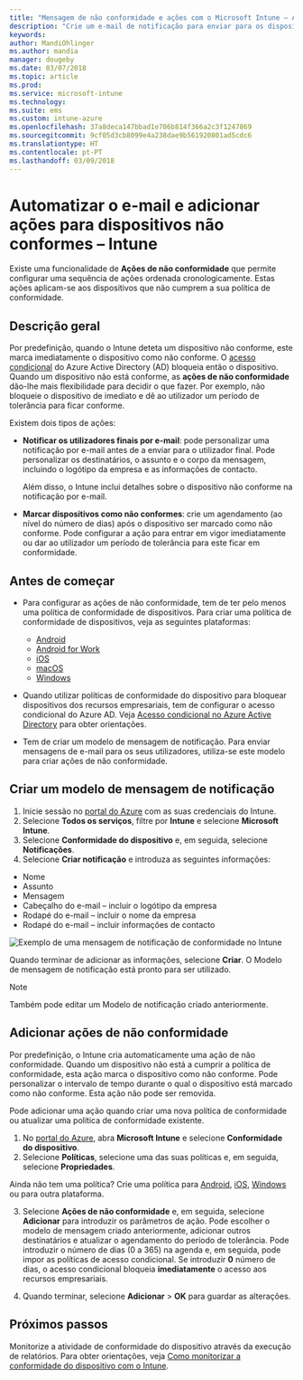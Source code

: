 ```yaml
---
title: "Mensagem de não conformidade e ações com o Microsoft Intune – Azure | Microsoft Docs"
description: "Crie um e-mail de notificação para enviar para os dispositivos não conformes. Adicione ações depois de um dispositivo ser marcado como não conforme, tais como adicionar um período de tolerância para obter conformidade, ou crie um agendamento para bloquear o acesso até o dispositivo ficar em conformidade. Faça isto com o Microsoft Intune no Azure."
keywords: 
author: MandiOhlinger
ms.author: mandia
manager: dougeby
ms.date: 03/07/2018
ms.topic: article
ms.prod: 
ms.service: microsoft-intune
ms.technology: 
ms.suite: ems
ms.custom: intune-azure
ms.openlocfilehash: 37a8deca147bbad1e706b814f366a2c3f1247869
ms.sourcegitcommit: 9cf05d3cb8099e4a238dae9b561920801ad5cdc6
ms.translationtype: HT
ms.contentlocale: pt-PT
ms.lasthandoff: 03/09/2018
---
```

# <a name="automate-email-and-add-actions-for-noncompliant-devices---intune"></a>Automatizar o e-mail e adicionar ações para dispositivos não conformes – Intune

Existe uma funcionalidade de **Ações de não conformidade** que permite configurar uma sequência de ações ordenada cronologicamente. Estas ações aplicam-se aos dispositivos que não cumprem a sua política de conformidade. 

## <a name="overview"></a>Descrição geral
Por predefinição, quando o Intune deteta um dispositivo não conforme, este marca imediatamente o dispositivo como não conforme. O [acesso condicional](https://docs.microsoft.com/azure/active-directory/active-directory-conditional-access-azure-portal) do Azure Active Directory (AD) bloqueia então o dispositivo. Quando um dispositivo não está conforme, as **ações de não conformidade** dão-lhe mais flexibilidade para decidir o que fazer. Por exemplo, não bloqueie o dispositivo de imediato e dê ao utilizador um período de tolerância para ficar conforme.

Existem dois tipos de ações:

- **Notificar os utilizadores finais por e-mail**: pode personalizar uma notificação por e-mail antes de a enviar para o utilizador final. Pode personalizar os destinatários, o assunto e o corpo da mensagem, incluindo o logótipo da empresa e as informações de contacto.

    Além disso, o Intune inclui detalhes sobre o dispositivo não conforme na notificação por e-mail.

- **Marcar dispositivos como não conformes**: crie um agendamento (ao nível do número de dias) após o dispositivo ser marcado como não conforme. Pode configurar a ação para entrar em vigor imediatamente ou dar ao utilizador um período de tolerância para este ficar em conformidade.

## <a name="before-you-begin"></a>Antes de começar

- Para configurar as ações de não conformidade, tem de ter pelo menos uma política de conformidade de dispositivos. Para criar uma política de conformidade de dispositivos, veja as seguintes plataformas:

  - [Android](compliance-policy-create-android.md)
  - [Android for Work](compliance-policy-create-android-for-work.md)
  - [iOS](compliance-policy-create-ios.md)
  - [macOS](compliance-policy-create-mac-os.md)
  - [Windows](compliance-policy-create-windows.md)

- Quando utilizar políticas de conformidade do dispositivo para bloquear dispositivos dos recursos empresariais, tem de configurar o acesso condicional do Azure AD. Veja [Acesso condicional no Azure Active Directory](https://docs.microsoft.com/azure/active-directory/active-directory-conditional-access-azure-portal) para obter orientações.

- Tem de criar um modelo de mensagem de notificação. Para enviar mensagens de e-mail para os seus utilizadores, utiliza-se este modelo para criar ações de não conformidade.

## <a name="create-a-notification-message-template"></a>Criar um modelo de mensagem de notificação

1. Inicie sessão no [portal do Azure](https://portal.azure.com) com as suas credenciais do Intune. 
2. Selecione **Todos os serviços**, filtre por **Intune** e selecione **Microsoft Intune**.
3. Selecione **Conformidade do dispositivo** e, em seguida, selecione **Notificações**. 
4. Selecione **Criar notificação** e introduza as seguintes informações:

  - Nome
  - Assunto
  - Mensagem
  - Cabeçalho do e-mail – incluir o logótipo da empresa
  - Rodapé do e-mail – incluir o nome da empresa
  - Rodapé do e-mail – incluir informações de contacto

  ![Exemplo de uma mensagem de notificação de conformidade no Intune](./media/actionsfornoncompliance-1.PNG)

Quando terminar de adicionar as informações, selecione **Criar**. O Modelo de mensagem de notificação está pronto para ser utilizado.

> [!NOTE]
> Também pode editar um Modelo de notificação criado anteriormente.

## <a name="add-actions-for-noncompliance"></a>Adicionar ações de não conformidade

Por predefinição, o Intune cria automaticamente uma ação de não conformidade. Quando um dispositivo não está a cumprir a política de conformidade, esta ação marca o dispositivo como não conforme. Pode personalizar o intervalo de tempo durante o qual o dispositivo está marcado como não conforme. Esta ação não pode ser removida.

Pode adicionar uma ação quando criar uma nova política de conformidade ou atualizar uma política de conformidade existente. 

1. No [portal do Azure](https://portal.azure.com), abra **Microsoft Intune** e selecione **Conformidade do dispositivo**.
2. Selecione **Políticas**, selecione uma das suas políticas e, em seguida, selecione **Propriedades**. 

  Ainda não tem uma política? Crie uma política para [Android](compliance-policy-create-android.md), [iOS](compliance-policy-create-ios.md), [Windows](compliance-policy-create-windows.md) ou para outra plataforma.

3. Selecione **Ações de não conformidade** e, em seguida, selecione **Adicionar** para introduzir os parâmetros de ação. Pode escolher o modelo de mensagem criado anteriormente, adicionar outros destinatários e atualizar o agendamento do período de tolerância. Pode introduzir o número de dias (0 a 365) na agenda e, em seguida, pode impor as políticas de acesso condicional. Se introduzir **0** número de dias, o acesso condicional bloqueia **imediatamente** o acesso aos recursos empresariais.

4. Quando terminar, selecione **Adicionar** > **OK** para guardar as alterações.

## <a name="next-steps"></a>Próximos passos
Monitorize a atividade de conformidade do dispositivo através da execução de relatórios. Para obter orientações, veja [Como monitorizar a conformidade do dispositivo com o Intune](device-compliance-monitor.md).
